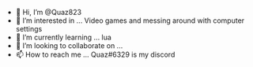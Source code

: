 - 👋 Hi, I’m @Quaz823
- 👀 I’m interested in ... Video games and messing around with computer settings
- 🌱 I’m currently learning ... lua
- 💞️ I’m looking to collaborate on ...
- 📫 How to reach me ... Quaz#6329 is my discord

<!---
Quaz823/Quaz823 is a ✨ special ✨ repository because its `README.md` (this file) appears on your GitHub profile.
You can click the Preview link to take a look at your changes.
--->
